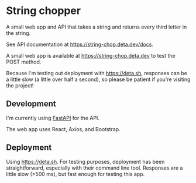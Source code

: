 # String chopper

A small web app and API that takes a string and returns every third letter in
the string.

See API documentation at <https://string-chop.deta.dev/docs>.

A small web app is available at <https://string-chop.deta.dev> to test the POST
method.

Because I'm testing out deployment with <https://deta.sh>, responses can be a
little slow (a little over half a second), so please be patient if you're
visiting the project!

## Development

I'm currently using [FastAPI](https://fastapi.tiangolo.com/) for the API.

The web app uses React, Axios, and Bootstrap.

## Deployment

Using <https://deta.sh>.  For testing purposes, deployment has been
straightforward, especially with their command line tool.  Responses are a
little slow (>500 ms), but fast enough for testing this app.
